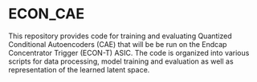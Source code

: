 # ECON_CAE
This repository provides code for training and evaluating Quantized Conditional Autoencoders (CAE) that will be be run on the Endcap Concentrator Trigger (ECON-T) ASIC. The code is organized into various scripts for data processing, model training and evaluation as well as representation of the learned latent space.
